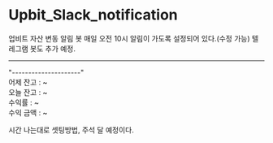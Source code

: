 # Upbit_Slack_notification

업비트 자산 변동 알림 봇
매일 오전 10시 알림이 가도록 설정되어 있다.(수정 가능)
텔레그램 봇도 추가 예정.

---

"---------------------"  
어제 잔고 : ~  
오늘 잔고 : ~  
수익률 : ~  
수익 금액 : ~

시간 나는대로 셋팅방법, 주석 달 예정이다.
